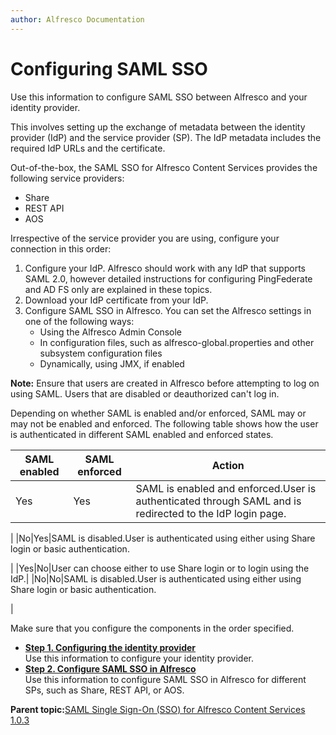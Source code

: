 ```yaml
---
author: Alfresco Documentation
---
```


# Configuring SAML SSO

Use this information to configure SAML SSO between Alfresco and your identity provider.

This involves setting up the exchange of metadata between the identity provider \(IdP\) and the service provider \(SP\). The IdP metadata includes the required IdP URLs and the certificate.

Out-of-the-box, the SAML SSO for Alfresco Content Services provides the following service providers:

-   Share
-   REST API
-   AOS

Irrespective of the service provider you are using, configure your connection in this order:

1.  Configure your IdP. Alfresco should work with any IdP that supports SAML 2.0, however detailed instructions for configuring PingFederate and AD FS only are explained in these topics.
2.  Download your IdP certificate from your IdP.
3.  Configure SAML SSO in Alfresco. You can set the Alfresco settings in one of the following ways:
    -   Using the Alfresco Admin Console
    -   In configuration files, such as alfresco-global.properties and other subsystem configuration files
    -   Dynamically, using JMX, if enabled

**Note:** Ensure that users are created in Alfresco before attempting to log on using SAML. Users that are disabled or deauthorized can't log in.

Depending on whether SAML is enabled and/or enforced, SAML may or may not be enabled and enforced. The following table shows how the user is authenticated in different SAML enabled and enforced states.

|SAML enabled|SAML enforced|Action|
|------------|-------------|------|
|Yes|Yes|SAML is enabled and enforced.User is authenticated through SAML and is redirected to the IdP login page.

|
|No|Yes|SAML is disabled.User is authenticated using either using Share login or basic authentication.

|
|Yes|No|User can choose either to use Share login or to login using the IdP.|
|No|No|SAML is disabled.User is authenticated using either using Share login or basic authentication.

|

Make sure that you configure the components in the order specified.

-   **[Step 1. Configuring the identity provider](../concepts/config-IdP.md)**  
Use this information to configure your identity provider.
-   **[Step 2. Configure SAML SSO in Alfresco](../concepts/config-SP.md)**  
Use this information to configure SAML SSO in Alfresco for different SPs, such as Share, REST API, or AOS.

**Parent topic:**[SAML Single Sign-On \(SSO\) for Alfresco Content Services 1.0.3](../concepts/saml-overview.md)


